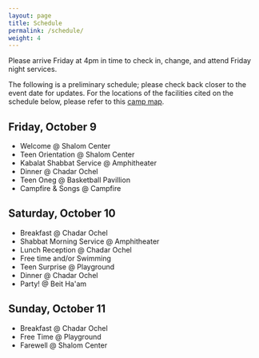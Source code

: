 ```yaml
---
layout: page
title: Schedule
permalink: /schedule/
weight: 4
---
```


Please arrive Friday at 4pm in time to check in, change, and attend Friday night services.

The following is a preliminary schedule;  please check back closer to the event date for updates.  For the locations of the facilities cited on the schedule below, please refer to this [camp map](/camp_map.pdf).

## Friday, October 9

* Welcome @ Shalom Center
* Teen Orientation @ Shalom Center
* Kabalat Shabbat Service @ Amphitheater
* Dinner @ Chadar Ochel
* Teen Oneg @ Basketball Pavillion
* Campfire & Songs @ Campfire

## Saturday, October 10

* Breakfast @ Chadar Ochel
* Shabbat Morning Service @ Amphitheater
* Lunch Reception @ Chadar Ochel
* Free time and/or Swimming
* Teen Surprise @ Playground
* Dinner @ Chadar Ochel
* Party! @ Beit Ha'am

## Sunday, October 11

* Breakfast @ Chadar Ochel
* Free Time @ Playground
* Farewell @ Shalom Center


